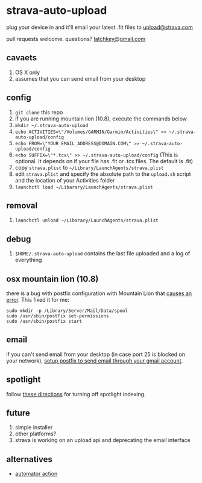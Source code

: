 strava-auto-upload
==================

plug your device in and it'll email your latest .fit files to upload@strava.com

pull requests welcome. questions? latchkey@gmail.com

cavaets
-------

1. OS X only
1. assumes that you can send email from your desktop

config
------

1. ```git clone``` this repo
1. if you are running mountain lion (10.8), execute the commands below
1. ```mkdir ~/.strava-auto-upload```
1. ```echo ACTIVITIES=\"/Volumes/GARMIN/Garmin/Activities\" >> ~/.strava-auto-upload/config```
1. ```echo FROM=\"YOUR_EMAIL_ADDRESS@DOMAIN.COM\" >> ~/.strava-auto-upload/config```
1. ```echo SUFFIX=\"*.tcx\" >> ~/.strava-auto-upload/config``` (This is optional. It depends on if your file has .fit or .tcx files. The default is .fit)
1. copy ```strava.plist``` to ```~/Library/LaunchAgents/strava.plist```
1. edit ```strava.plist``` and specify the absolute path to the ```upload.sh``` script and the location of your Activities folder
1. ```launchctl load ~/Libarary/LaunchAgents/strava.plist```

removal
-------
1. ```launchctl unload ~/Libarary/LaunchAgents/strava.plist```

debug
-----
1. ```$HOME/.strava-auto-upload``` contains the last file uploaded and a log of everything

osx mountain lion (10.8)
------------------------

there is a bug with postfix configuration with Mountain Lion that [causes an error](http://blog.deversus.com/2012/07/fix-for-postfix-in-mac-os-x-10-8-mountain-lion/). This fixed it for me:

```
sudo mkdir -p /Library/Server/Mail/Data/spool
sudo /usr/sbin/postfix set-permissions
sudo /usr/sbin/postfix start
```

email
------

if you can't send email from your desktop (in case port 25 is blocked on your network), [setup postfix to send email through your gmail account](http://mhawthorne.net/posts/postfix-configuring-gmail-as-relay.html).

spotlight
---------

follow [these directions](http://apple.stackexchange.com/a/7135) for turning off spotlight indexing.

future
------

1. simple installer
1. other platforms?
1. strava is working on an upload api and deprecating the email interface

alternatives
------------

* [automator action](http://irionman.blogspot.com/2012/10/stravas-little-helper-use-apples.html)
